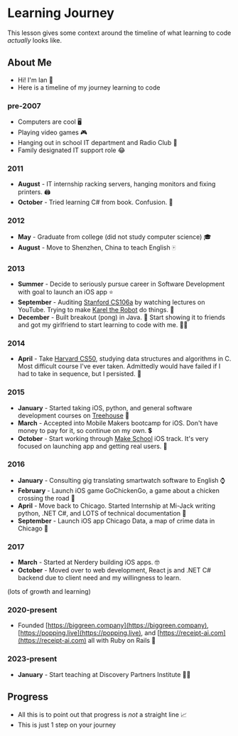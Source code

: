 # Learning Journey
This lesson gives some context around the timeline of what learning to code *actually* looks like.


## About Me
- Hi! I'm Ian 👋
- Here is a timeline of my journey learning to code

### pre-2007
- Computers are cool 🖥️
- Playing video games 🎮
- Hanging out in school IT department and Radio Club 💾
- Family designated IT support role 😂

### 2011
- **August** - IT internship racking servers, hanging monitors and fixing printers. 🖨️
- **October** - Tried learning C# from book. Confusion. 🫤

### 2012
- **May** - Graduate from college (did not study computer science) 🎓
- **August** - Move to Shenzhen, China to teach English 🀄️

### 2013
- **Summer** - Decide to seriously pursue career in Software Development with goal to launch an iOS app ⭐️
- **September** - Auditing [Stanford CS106a](https://web.stanford.edu/class/cs106a/) by watching lectures on YouTube. Trying to make [Karel the Robot](https://compedu.stanford.edu/karel-reader/docs/python/en/intro.html) do things. 🤖
- **December** - Built breakout (pong) in Java. 🏓 Start showing it to friends and got my girlfriend to start learning to code with me. 👩‍💻

### 2014
- **April** - Take [Harvard CS50](https://cs50.harvard.edu/), studying data structures and algorithms in C. Most difficult course I've ever taken. Admittedly would have failed if I had to take in sequence, but I persisted. 💪

### 2015
- **January** - Started taking iOS, python, and general software development courses on [Treehouse](https://teamtreehouse.com) 📱
- **March** - Accepted into Mobile Makers bootcamp for iOS. Don't have money to pay for it, so continue on my own. 💲
- **October** - Start working through [Make School](https://makeschool.org/) iOS track. It's very focused on launching app and getting real users. 🤯

### 2016
- **January** - Consulting gig translating smartwatch software to English ⌚️
- **February** - Launch iOS game GoChickenGo, a game about a chicken crossing the road 🚀
- **April** - Move back to Chicago. Started Internship at Mi-Jack writing python, .NET C#, and LOTS of technical documentation 📝
- **September** - Launch iOS app Chicago Data, a map of crime data in Chicago 🚀

### 2017
- **March** - Started at Nerdery building iOS apps. 🤓
- **October** - Moved over to web development, React js and .NET C# backend due to client need and my willingness to learn. 

(lots of growth and learning)

### 2020-present
- Founded [https://biggreen.company](https://biggreen.company), [https://popping.live](https://popping.live), and [https://receipt-ai.com](https://receipt-ai.com) all with Ruby on Rails 💎

### 2023-present
- **January** - Start teaching at Discovery Partners Institute 🧑‍🏫

## Progress
- All this is to point out that progress is *not* a straight line 📈
- This is just 1 step on your journey
